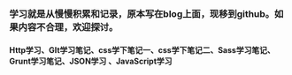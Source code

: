### 学习就是从慢慢积累和记录，原本写在blog上面，现移到github。如果内容不合理，欢迎探讨。
#### Http学习、GIt学习笔记、css学下笔记一、css学下笔记二、Sass学习笔记、Grunt学习笔记、JSON学习 、JavaScript学习
    


